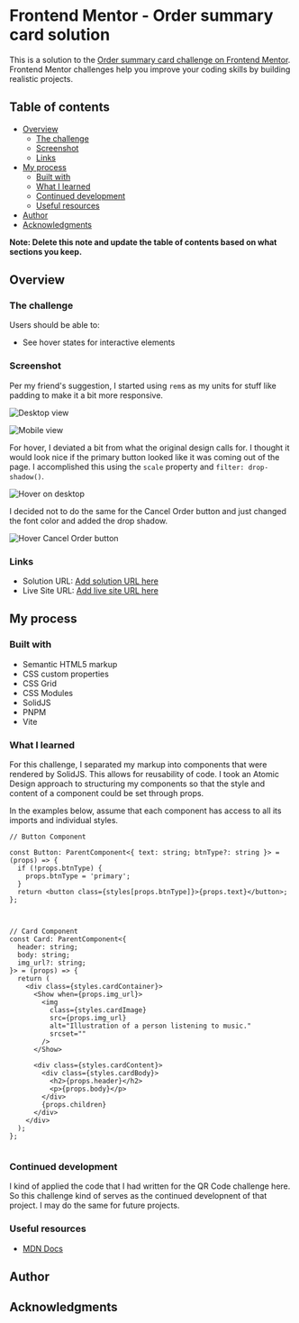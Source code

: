 # Frontend Mentor - Order summary card solution

This is a solution to the [Order summary card challenge on Frontend Mentor](https://www.frontendmentor.io/challenges/order-summary-component-QlPmajDUj). Frontend Mentor challenges help you improve your coding skills by building realistic projects. 

## Table of contents

- [Overview](#overview)
  - [The challenge](#the-challenge)
  - [Screenshot](#screenshot)
  - [Links](#links)
- [My process](#my-process)
  - [Built with](#built-with)
  - [What I learned](#what-i-learned)
  - [Continued development](#continued-development)
  - [Useful resources](#useful-resources)
- [Author](#author)
- [Acknowledgments](#acknowledgments)

**Note: Delete this note and update the table of contents based on what sections you keep.**

## Overview

### The challenge

Users should be able to:

- See hover states for interactive elements

### Screenshot

Per my friend's suggestion, I started using `rem`s as my units for stuff like padding to make it a bit more responsive.

![Desktop view](./screenshots/desktop.png)

![Mobile view](./screenshots/mobile.png)

For hover, I deviated a bit from what the original design calls for. I thought it would look nice if the primary button looked like it was coming out of the page. I accomplished this using the `scale` property and `filter: drop-shadow()`.

![Hover on desktop](./screenshots/hover.png)

I decided not to do the same for the Cancel Order button and just changed the font color and added the drop shadow.

![Hover Cancel Order button](./screenshots/hover-cancel.png)


### Links

- Solution URL: [Add solution URL here](https://your-solution-url.com)
- Live Site URL: [Add live site URL here](https://your-live-site-url.com)

## My process

### Built with

- Semantic HTML5 markup
- CSS custom properties
- CSS Grid
- CSS Modules 
- SolidJS
- PNPM
- Vite

### What I learned

For this challenge, I separated my markup into components that were rendered by SolidJS. This allows for reusability of code. I took an Atomic Design approach to structuring my components so that the style and content of a component could be set through props.

In the examples below, assume that each component has access to all its imports and individual styles.
```tsx
// Button Component

const Button: ParentComponent<{ text: string; btnType?: string }> = (props) => {
  if (!props.btnType) {
    props.btnType = 'primary';
  }
  return <button class={styles[props.btnType]}>{props.text}</button>;
};



// Card Component
const Card: ParentComponent<{
  header: string;
  body: string;
  img_url?: string;
}> = (props) => {
  return (
    <div class={styles.cardContainer}>
      <Show when={props.img_url}>
        <img
          class={styles.cardImage}
          src={props.img_url}
          alt="Illustration of a person listening to music."
          srcset=""
        />
      </Show>

      <div class={styles.cardContent}>
        <div class={styles.cardBody}>
          <h2>{props.header}</h2>
          <p>{props.body}</p>
        </div>
        {props.children}
      </div>
    </div>
  );
};


```

### Continued development

I kind of applied the code that I had written for the QR Code challenge here. So this challenge kind of serves as the continued developnent of that project. I may do the same for future projects.

### Useful resources

- [MDN Docs](#)

## Author



## Acknowledgments

